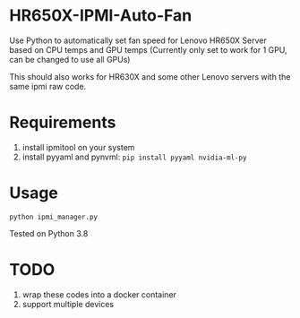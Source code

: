 # HR650X-IPMI-Auto-Fan

Use Python to automatically set fan speed for Lenovo HR650X Server based on CPU temps and GPU temps (Currently only set to work for 1 GPU, can be changed to use all GPUs)


This should also works for HR630X and some other Lenovo servers with the same ipmi raw code.

# Requirements

1. install ipmitool on your system
2. install pyyaml and pynvml: `pip install pyyaml nvidia-ml-py`

# Usage

```bath
python ipmi_manager.py
```


Tested on Python 3.8


# TODO

1. wrap these codes into a docker container
2. support multiple devices
